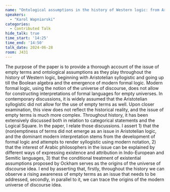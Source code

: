 ```yaml
---
name: "Ontological assumptions in the history of Western logic: from Aristotelian syllogistic to Boolean algebra"
speakers:
  - "Karol Wapniarski"
categories:
  - Contributed Talk
hide_talk: true
time_start: '14:25'
time_end: '14:50'
talk_date: 2024-06-28
room: J431
---
```







The purpose of the paper is to provide a thorough account of the issue of empty terms and ontological assumptions as they play throughout the history of Western logic, beginning with Aristotelian syllogistic and going up till the Boolean algebra and the emergence of modern formal logic. Modern formal logic, using the notion of the universe of discourse, does not allow for constructing interpretations of formal languages for empty universes. In contemporary discussions, it is widely assumed that the Aristotelian syllogistic did not allow for the use of empty terms as well. Upon closer examination, this view does not reflect the historical reality, and the issue of empty terms is much more complex. Throughout history, it has been extensively discussed both in relation to categorical statements and the Logical Square. In the paper, I relate those discussions. I assert 1) that the (non)emptiness of terms did not emerge as an issue in Aristotelian logic, and the dominant modern interpretation stems from the development of formal logic and attempts to render syllogistic using modern notation, 2) that the interest of Arabic philosophers in the issue can be explained by different ways of expressing existence and attribution in Indo-European and Semitic languages, 3) that the conditional treatment of existential assumptions proposed by Ockham serves as the origins of the universe of discourse idea. I end by asserting that, firstly, throughout the history we can observe a rising awareness of empty terms as an issue that needs to be addressed, secondly, in parallel to it, we can trace the origins of the modern universe of discourse idea.















